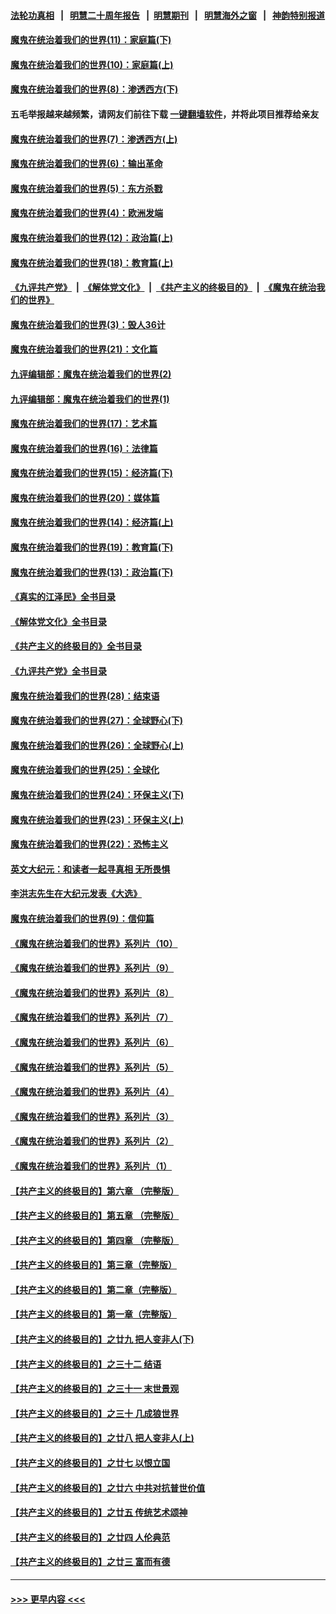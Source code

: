 #### [法轮功真相](https://github.com/gfw-breaker/truth/blob/master/README.md?t=0) &nbsp;&nbsp;|&nbsp;&nbsp; [明慧二十周年报告](https://github.com/gfw-breaker/mh-reports/blob/master/README.md?t=0) &nbsp;&nbsp;|&nbsp;&nbsp;[明慧期刊](https://github.com/gfw-breaker/mh-qikan) &nbsp;&nbsp;|&nbsp;&nbsp; [明慧海外之窗](https://github.com/gfw-breaker/mh-news/blob/master/README.md?t=0) &nbsp;&nbsp;|&nbsp;&nbsp; [神韵特别报道](https://github.com/gfw-breaker/mh-news/blob/master/shenyun.md?t=0)
#### [魔鬼在统治着我们的世界(11)：家庭篇(下)](../pages/nsc422/n10440961.md?t=12020101) 
#### [魔鬼在统治着我们的世界(10)：家庭篇(上)](../pages/nsc422/n10435448.md?t=12020101) 
#### [魔鬼在统治着我们的世界(8)：渗透西方(下)](../pages/nsc422/n10429603.md?t=12020101) 
#### 五毛举报越来越频繁，请网友们前往下载 [一键翻墙软件](https://github.com/gfw-breaker/ssr-accounts)，并将此项目推荐给亲友
#### [魔鬼在统治着我们的世界(7)：渗透西方(上)](../pages/nsc422/n10426013.md?t=12020101) 
#### [魔鬼在统治着我们的世界(6)：输出革命](../pages/nsc422/n10421536.md?t=12020101) 
#### [魔鬼在统治着我们的世界(5)：东方杀戮](../pages/nsc422/n10417707.md?t=12020101) 
#### [魔鬼在统治着我们的世界(4)：欧洲发端](../pages/nsc422/n10414890.md?t=12020101) 
#### [魔鬼在统治着我们的世界(12)：政治篇(上)](../pages/nsc422/n10444576.md?t=12020101) 
#### [魔鬼在统治着我们的世界(18)：教育篇(上)](../pages/nsc422/n10526970.md?t=12020101) 
#### [《九评共产党》](https://github.com/begood0513/9ping.md/blob/master/README.md) &nbsp;|&nbsp; [《解体党文化》](../../../../jtdwh.md/blob/master/README.md)  &nbsp;|&nbsp; [《共产主义的终极目的》](../../../../gczydzjmd.md/blob/master/README.md) &nbsp;|&nbsp; [《魔鬼在统治我们的世界》](../../../../mgztzwmdsj.md/blob/master/README.md) 
#### [魔鬼在统治着我们的世界(3)：毁人36计](../pages/nsc422/n10411583.md?t=12020101) 
#### [魔鬼在统治着我们的世界(21)：文化篇](../pages/nsc422/n10597706.md?t=12020101) 
#### [九评编辑部：魔鬼在统治着我们的世界(2)](../pages/nsc422/n10410036.md?t=12020101) 
#### [九评编辑部：魔鬼在统治着我们的世界(1)](../pages/nsc422/n10406825.md?t=12020101) 
#### [魔鬼在统治着我们的世界(17)：艺术篇](../pages/nsc422/n10499093.md?t=12020101) 
#### [魔鬼在统治着我们的世界(16)：法律篇](../pages/nsc422/n10485969.md?t=12020101) 
#### [魔鬼在统治着我们的世界(15)：经济篇(下)](../pages/nsc422/n10469975.md?t=12020101) 
#### [魔鬼在统治着我们的世界(20)：媒体篇](../pages/nsc422/n10586579.md?t=12020101) 
#### [魔鬼在统治着我们的世界(14)：经济篇(上)](../pages/nsc422/n10457370.md?t=12020101) 
#### [魔鬼在统治着我们的世界(19)：教育篇(下)](../pages/nsc422/n10564808.md?t=12020101) 
#### [魔鬼在统治着我们的世界(13)：政治篇(下)](../pages/nsc422/n10448270.md?t=12020101) 
#### [《真实的江泽民》全书目录](../pages/nsc422/n13721399.md?t=12020101) 
#### [《解体党文化》全书目录](../pages/nsc422/n13721157.md?t=12020101) 
#### [《共产主义的终极目的》全书目录](../pages/nsc422/n13721048.md?t=12020101) 
#### [《九评共产党》全书目录](../pages/nsc422/n13708085.md?t=12020101) 
#### [魔鬼在统治着我们的世界(28)：结束语](../pages/nsc422/n10936246.md?t=12020101) 
#### [魔鬼在统治着我们的世界(27)：全球野心(下)](../pages/nsc422/n10928319.md?t=12020101) 
#### [魔鬼在统治着我们的世界(26)：全球野心(上)](../pages/nsc422/n10900318.md?t=12020101) 
#### [魔鬼在统治着我们的世界(25)：全球化](../pages/nsc422/n10788205.md?t=12020101) 
#### [魔鬼在统治着我们的世界(24)：环保主义(下)](../pages/nsc422/n10695307.md?t=12020101) 
#### [魔鬼在统治着我们的世界(23)：环保主义(上)](../pages/nsc422/n10688613.md?t=12020101) 
#### [魔鬼在统治着我们的世界(22)：恐怖主义](../pages/nsc422/n10614727.md?t=12020101) 
#### [英文大纪元：和读者一起寻真相 无所畏惧](../pages/nsc422/n12542027.md?t=12020101) 
#### [李洪志先生在大纪元发表《大选》](../pages/nsc422/n12534746.md?t=12020101) 
#### [魔鬼在统治着我们的世界(9)：信仰篇](../pages/nsc422/n10432159.md?t=12020101) 
#### [《魔鬼在统治着我们的世界》系列片（10）](../pages/nsc422/n12292670.md?t=12020101) 
#### [《魔鬼在统治着我们的世界》系列片（9）](../pages/nsc422/n12290859.md?t=12020101) 
#### [《魔鬼在统治着我们的世界》系列片（8）](../pages/nsc422/n12287445.md?t=12020101) 
#### [《魔鬼在统治着我们的世界》系列片（7）](../pages/nsc422/n12283425.md?t=12020101) 
#### [《魔鬼在统治着我们的世界》系列片（6）](../pages/nsc422/n12282314.md?t=12020101) 
#### [《魔鬼在统治着我们的世界》系列片（5）](../pages/nsc422/n12281419.md?t=12020101) 
#### [《魔鬼在统治着我们的世界》系列片（4）](../pages/nsc422/n12274024.md?t=12020101) 
#### [《魔鬼在统治着我们的世界》系列片（3）](../pages/nsc422/n12271322.md?t=12020101) 
#### [《魔鬼在统治着我们的世界》系列片（2）](../pages/nsc422/n12269049.md?t=12020101) 
#### [《魔鬼在统治着我们的世界》系列片（1）](../pages/nsc422/n12267575.md?t=12020101) 
#### [【共产主义的终极目的】第六章 （完整版）](../pages/nsc422/n11428913.md?t=12020101) 
#### [【共产主义的终极目的】第五章 （完整版）](../pages/nsc422/n11428912.md?t=12020101) 
#### [【共产主义的终极目的】第四章 （完整版）](../pages/nsc422/n11428907.md?t=12020101) 
#### [【共产主义的终极目的】第三章（完整版）](../pages/nsc422/n11428848.md?t=12020101) 
#### [【共产主义的终极目的】第二章（完整版）](../pages/nsc422/n11428831.md?t=12020101) 
#### [【共产主义的终极目的】第一章（完整版）](../pages/nsc422/n11417651.md?t=12020101) 
#### [【共产主义的终极目的】之廿九 把人变非人(下)](../pages/nsc422/n11344140.md?t=12020101) 
#### [【共产主义的终极目的】之三十二 结语](../pages/nsc422/n11360535.md?t=12020101) 
#### [【共产主义的终极目的】之三十一 末世景观](../pages/nsc422/n11351129.md?t=12020101) 
#### [【共产主义的终极目的】之三十 几成狼世界](../pages/nsc422/n11348280.md?t=12020101) 
#### [【共产主义的终极目的】之廿八 把人变非人(上)](../pages/nsc422/n11340492.md?t=12020101) 
#### [【共产主义的终极目的】之廿七 以恨立国](../pages/nsc422/n11336944.md?t=12020101) 
#### [【共产主义的终极目的】之廿六 中共对抗普世价值](../pages/nsc422/n11324785.md?t=12020101) 
#### [【共产主义的终极目的】之廿五 传统艺术颂神](../pages/nsc422/n11296396.md?t=12020101) 
#### [【共产主义的终极目的】之廿四 人伦典范](../pages/nsc422/n11296397.md?t=12020101) 
#### [【共产主义的终极目的】之廿三 富而有德](../pages/nsc422/n11283598.md?t=12020101) 

----
#### [ >>> 更早内容 <<< ](../indexes/nsc422-earlier.md)
